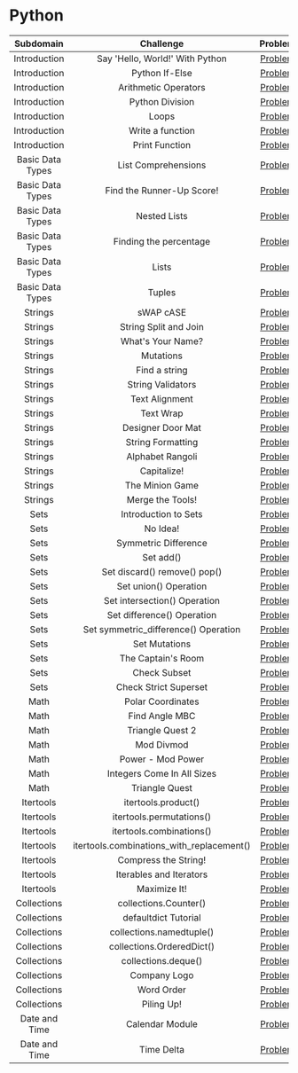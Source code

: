 # Python

|    Subdomain     |                 Challenge                 |                                             Problem                                              | Difficulty | Score |                                            Solution                                             |
| :--------------: | :---------------------------------------: | :----------------------------------------------------------------------------------------------: | :--------: | :---: | :---------------------------------------------------------------------------------------------: |
|   Introduction   |      Say 'Hello, World!' With Python      |             [Problem](https://www.hackerrank.com/challenges/py-hello-world/problem)              |    Easy    |   5   |  [Solution](/Python/01%20-%20Introduction/01%20-%20Say%20'Hello,%20World!'%20With%20Python.py)  |
|   Introduction   |              Python If-Else               |               [Problem](https://www.hackerrank.com/challenges/py-if-else/problem)                |    Easy    |  10   |             [Solution](/Python/01%20-%20Introduction/02%20-%20Python%20If-Else.py)              |
|   Introduction   |           Arithmetic Operators            |       [Problem](https://www.hackerrank.com/challenges/python-arithmetic-operators/problem)       |    Easy    |  10   |          [Solution](/Python/01%20-%20Introduction/03%20-%20Arithmetic%20Operators.py)           |
|   Introduction   |              Python Division              |             [Problem](https://www.hackerrank.com/challenges/python-division/problem)             |    Easy    |  10   |           [Solution](/Python/01%20-%20Introduction/04%20-%20Python%20-%20Division.py)           |
|   Introduction   |                   Loops                   |              [Problem](https://www.hackerrank.com/challenges/python-loops/problem)               |    Easy    |  10   |                   [Solution](/Python/01%20-%20Introduction/05%20-%20Loops.py)                   |
|   Introduction   |             Write a function              |            [Problem](https://www.hackerrank.com/challenges/write-a-function/problem)             |   Medium   |  10   |           [Solution](/Python/01%20-%20Introduction/06%20-%20Write%20a%20function.py)            |
|   Introduction   |              Print Function               |              [Problem](https://www.hackerrank.com/challenges/python-print/problem)               |    Easy    |  20   |             [Solution](/Python/01%20-%20Introduction/07%20-%20Print%20Function.py)              |
| Basic Data Types |            List Comprehensions            |           [Problem](https://www.hackerrank.com/challenges/list-comprehensions/problem)           |    Easy    |  10   |       [Solution](/Python/02%20-%20Basic%20Data%20Types/01%20-%20List%20Comprehensions.py)       |
| Basic Data Types |         Find the Runner-Up Score!         |  [Problem](https://www.hackerrank.com/challenges/find-second-maximum-number-in-a-list/problem)   |    Easy    |  10   |  [Solution](/Python/02%20-%20Basic%20Data%20Types/02%20-%20Find%20the%20Runner-up%20Score!.py)  |
| Basic Data Types |               Nested Lists                |               [Problem](https://www.hackerrank.com/challenges/nested-list/problem)               |    Easy    |  10   |          [Solution](/Python/02%20-%20Basic%20Data%20Types/03%20-%20Nested%20Lists.py)           |
| Basic Data Types |          Finding the percentage           |         [Problem](https://www.hackerrank.com/challenges/finding-the-percentage/problem)          |    Easy    |  10   |    [Solution](/Python/02%20-%20Basic%20Data%20Types/04%20-%20Finding%20the%20percentage.py)     |
| Basic Data Types |                   Lists                   |              [Problem](https://www.hackerrank.com/challenges/python-lists/problem)               |    Easy    |  10   |               [Solution](/Python/02%20-%20Basic%20Data%20Types/05%20-%20Lists.py)               |
| Basic Data Types |                  Tuples                   |              [Problem](https://www.hackerrank.com/challenges/python-tuples/problem)              |    Easy    |  10   |              [Solution](/Python/02%20-%20Basic%20Data%20Types/06%20-%20Tuples.py)               |
|     Strings      |                 sWAP cASE                 |                [Problem](https://www.hackerrank.com/challenges/swap-case/problem)                |    Easy    |  10   |                  [Solution](/Python/03%20-%20Strings/01%20-%20sWAP%20cASE.py)                   |
|     Strings      |           String Split and Join           |      [Problem](https://www.hackerrank.com/challenges/python-string-split-and-join/problem)       |    Easy    |  10   |          [Solution](/Python/03%20-%20Strings/02%20-%20String%20Split%20and%20Join.py)           |
|     Strings      |             What's Your Name?             |             [Problem](https://www.hackerrank.com/challenges/whats-your-name/problem)             |    Easy    |  10   |              [Solution](/Python/03%20-%20Strings/03%20-%20What's%20Your%20Name.py)              |
|     Strings      |                 Mutations                 |            [Problem](https://www.hackerrank.com/challenges/python-mutations/problem)             |    Easy    |  10   |                   [Solution](/Python/03%20-%20Strings/04%20-%20Mutations.py)                    |
|     Strings      |               Find a string               |              [Problem](https://www.hackerrank.com/challenges/find-a-string/problem)              |    Easy    |  10   |               [Solution](/Python/03%20-%20Strings/05%20-%20Find%20a%20string.py)                |
|     Strings      |             String Validators             |            [Problem](https://www.hackerrank.com/challenges/string-validators/problem)            |    Easy    |  10   |              [Solution](/Python/03%20-%20Strings/06%20-%20String%20Validators.py)               |
|     Strings      |              Text Alignment               |             [Problem](https://www.hackerrank.com/challenges/text-alignment/problem)              |    Easy    |  10   |                [Solution](/Python/03%20-%20Strings/07%20-%20Text%20Alignment.py)                |
|     Strings      |                 Text Wrap                 |                [Problem](https://www.hackerrank.com/challenges/text-wrap/problem)                |    Easy    |  10   |                  [Solution](/Python/03%20-%20Strings/08%20-%20Text%20Wrap.py)                   |
|     Strings      |             Designer Door Mat             |            [Problem](https://www.hackerrank.com/challenges/designer-door-mat/problem)            |    Easy    |  10   |             [Solution](/Python/03%20-%20Strings/09%20-%20Designer%20Door%20Mat.py)              |
|     Strings      |             String Formatting             |        [Problem](https://www.hackerrank.com/challenges/python-string-formatting/problem)         |    Easy    |  10   |              [Solution](/Python/03%20-%20Strings/10%20-%20String%20Formatting.py)               |
|     Strings      |             Alphabet Rangoli              |            [Problem](https://www.hackerrank.com/challenges/alphabet-rangoli/problem)             |    Easy    |  20   |               [Solution](/Python/03%20-%20Strings/11%20-%20Alphabet%20Rangoli.py)               |
|     Strings      |                Capitalize!                |               [Problem](https://www.hackerrank.com/challenges/capitalize/problem)                |    Easy    |  20   |                  [Solution](/Python/03%20-%20Strings/12%20-%20Capitalize!.py)                   |
|     Strings      |              The Minion Game              |             [Problem](https://www.hackerrank.com/challenges/the-minion-game/problem)             |   Medium   |  40   |              [Solution](/Python/03%20-%20Strings/13%20-%20The%20Minion%20Game.py)               |
|     Strings      |             Merge the Tools!              |             [Problem](https://www.hackerrank.com/challenges/merge-the-tools/problem)             |   Medium   |  40   |              [Solution](/Python/03%20-%20Strings/14%20-%20Merge%20The%20Tools!.py)              |
|       Sets       |           Introduction to Sets            |         [Problem](https://www.hackerrank.com/challenges/py-introduction-to-sets/problem)         |    Easy    |  10   |             [Solution](/Python/04%20-%20Sets/01%20-%20Introduction%20to%20Sets.py)              |
|       Sets       |                 No Idea!                  |                 [Problem](https://www.hackerrank.com/challenges/no-idea/problem)                 |   Medium   |  50   |                    [Solution](/Python/04%20-%20Sets/02%20-%20No%20Idea!.py)                     |
|       Sets       |           Symmetric Difference            |          [Problem](https://www.hackerrank.com/challenges/symmetric-difference/problem)           |    Easy    |  10   |              [Solution](/Python/04%20-%20Sets/03%20-%20Symmetric%20Difference.py)               |
|       Sets       |                 Set add()                 |               [Problem](https://www.hackerrank.com/challenges/py-set-add/problem)                |    Easy    |  10   |                    [Solution](/Python/04%20-%20Sets/04%20-%20Set%20add().py)                    |
|       Sets       |       Set discard() remove() pop()        |        [Problem](https://www.hackerrank.com/challenges/py-set-discard-remove-pop/problem)        |    Easy    |  10   |      [Solution](/Python/04%20-%20Sets/05%20-%20Set%20discard(),%20remove()%20&%20pop().py)      |
|       Sets       |           Set union() Operation           |              [Problem](https://www.hackerrank.com/challenges/py-set-union/problem)               |    Easy    |  10   |             [Solution](/Python/04%20-%20Sets/06%20-%20Set%20union()%20Operation.py)             |
|       Sets       |       Set intersection() Operation        |      [Problem](https://www.hackerrank.com/challenges/py-set-intersection-operation/problem)      |    Easy    |  10   |         [Solution](/Python/04%20-%20Sets/07%20-%20Set%20intersection()%20Operation.py)          |
|       Sets       |        Set difference() Operation         |       [Problem](https://www.hackerrank.com/challenges/py-set-difference-operation/problem)       |    Easy    |  10   |          [Solution](/Python/04%20-%20Sets/08%20-%20Set%20difference()%20Operation.py)           |
|       Sets       |   Set symmetric_difference() Operation    |  [Problem](https://www.hackerrank.com/challenges/py-set-symmetric-difference-operation/problem)  |    Easy    |  10   |     [Solution](/Python/04%20-%20Sets/09%20-%20Set%20symmetric_difference()%20Operation.py)      |
|       Sets       |               Set Mutations               |            [Problem](https://www.hackerrank.com/challenges/py-set-mutations/problem)             |    Easy    |  10   |                  [Solution](/Python/04%20-%20Sets/10%20-%20Set%20Mutations.py)                  |
|       Sets       |            The Captain's Room             |          [Problem](https://www.hackerrank.com/challenges/py-the-captains-room/problem)           |    Easy    |  10   |              [Solution](/Python/04%20-%20Sets/11%20-%20The%20Captain's%20Room.py)               |
|       Sets       |               Check Subset                |             [Problem](https://www.hackerrank.com/challenges/py-check-subset/problem)             |    Easy    |  10   |                  [Solution](/Python/04%20-%20Sets/12%20-%20Check%20Subset.py)                   |
|       Sets       |           Check Strict Superset           |        [Problem](https://www.hackerrank.com/challenges/py-check-strict-superset/problem)         |    Easy    |  10   |             [Solution](/Python/04%20-%20Sets/13%20-%20Check%20Strict%20Superset.py)             |
|       Math       |             Polar Coordinates             |            [Problem](https://www.hackerrank.com/challenges/polar-coordinates/problem)            |    Easy    |  10   |                [Solution](/Python/05%20-%20Math/01%20-%20Polar%20Coordinates.py)                |
|       Math       |              Find Angle MBC               |               [Problem](https://www.hackerrank.com/challenges/find-angle/problem)                |   Medium   |  10   |                [Solution](/Python/05%20-%20Math/02%20-%20Find%20Angle%20MBC.py)                 |
|       Math       |             Triangle Quest 2              |            [Problem](https://www.hackerrank.com/challenges/triangle-quest-2/problem)             |   Medium   |  20   |               [Solution](/Python/05%20-%20Math/03%20-%20Triangle%20Quest%202.py)                |
|       Math       |                Mod Divmod                 |            [Problem](https://www.hackerrank.com/challenges/python-mod-divmod/problem)            |    Easy    |  10   |                   [Solution](/Python/05%20-%20Math/04%20-%20Mod%20Divmod.py)                    |
|       Math       |             Power - Mod Power             |         [Problem](https://www.hackerrank.com/challenges/python-power-mod-power/problem)          |    Easy    |  10   |              [Solution](/Python/05%20-%20Math/05%20-%20Power%20-%20Mod%20Power.py)              |
|       Math       |        Integers Come In All Sizes         |    [Problem](https://www.hackerrank.com/challenges/python-integers-come-in-all-sizes/problem)    |    Easy    |  10   |        [Solution](/Python/05%20-%20Math/06%20-%20Integers%20Come%20In%20All%20Sizes.py)         |
|       Math       |              Triangle Quest               |             [Problem](https://www.hackerrank.com/challenges/python-quest-1/problem)              |   Medium   |  20   |                 [Solution](/Python/05%20-%20Math/07%20-%20Triangle%20Quest.py)                  |
|    Itertools     |            itertools.product()            |            [Problem](https://www.hackerrank.com/challenges/itertools-product/problem)            |    Easy    |  10   |             [Solution](/Python/06%20-%20Itertools/01%20-%20itertools.product().py)              |
|    Itertools     |         itertools.permutations()          |         [Problem](https://www.hackerrank.com/challenges/itertools-permutations/problem)          |    Easy    |  10   |           [Solution](/Python/06%20-%20Itertools/02%20-%20itertools.permutations().py)           |
|    Itertools     |         itertools.combinations()          |         [Problem](https://www.hackerrank.com/challenges/itertools-combinations/problem)          |    Easy    |  10   |           [Solution](/Python/06%20-%20Itertools/03%20-%20itertools.combinations().py)           |
|    Itertools     | itertools.combinations_with_replacement() | [Problem](https://www.hackerrank.com/challenges/itertools-combinations-with-replacement/problem) |    Easy    |  10   |  [Solution](/Python/06%20-%20Itertools/04%20-%20itertools.combinations_with_replacement().py)   |
|    Itertools     |           Compress the String!            |           [Problem](https://www.hackerrank.com/challenges/compress-the-string/problem)           |   Medium   |  20   |           [Solution](/Python/06%20-%20Itertools/05%20-%20Compress%20the%20String!.py)           |
|    Itertools     |          Iterables and Iterators          |         [Problem](https://www.hackerrank.com/challenges/iterables-and-iterators/problem)         |   Medium   |  40   |         [Solution](/Python/06%20-%20Itertools/06%20-%20Iterables%20and%20Iterators.py)          |
|    Itertools     |               Maximize It!                |               [Problem](https://www.hackerrank.com/challenges/maximize-it/problem)               |    Hard    |  50   |                [Solution](/Python/06%20-%20Itertools/07%20-%20Maximize%20It!.py)                |
|   Collections    |           collections.Counter()           |           [Problem](https://www.hackerrank.com/challenges/collections-counter/problem)           |    Easy    |  10   |           [Solution](/Python/07%20-%20Collections/01%20-%20collections.Counter().py)            |
|   Collections    |           defaultdict Tutorial            |          [Problem](https://www.hackerrank.com/challenges/defaultdict-tutorial/problem)           |    Easy    |  20   | [Solution](/30%20Days%20of%20Code/26%20-%20Day%2025%20-%20Running%20Time%20and%20Complexity.py) |
|   Collections    |         collections.namedtuple()          |        [Problem](https://www.hackerrank.com/challenges/py-collections-namedtuple/problem)        |    Easy    |  20   |          [Solution](/Python/07%20-%20Collections/03%20-%20collections.namedtuple().py)          |
|   Collections    |         collections.OrderedDict()         |       [Problem](https://www.hackerrank.com/challenges/py-collections-ordereddict/problem)        |    Easy    |  20   |         [Solution](/Python/07%20-%20Collections/04%20-%20collections.OrderedDict().py)          |
|   Collections    |            collections.deque()            |          [Problem](https://www.hackerrank.com/challenges/py-collections-deque/problem)           |    Easy    |  20   |            [Solution](/Python/07%20-%20Collections/05%20-%20collections.deque().py)             |
|   Collections    |               Company Logo                |              [Problem](https://www.hackerrank.com/challenges/most-commons/problem)               |   Medium   |  40   |               [Solution](/Python/07%20-%20Collections/06%20-%20Company%20Logo.py)               |
|   Collections    |                Word Order                 |               [Problem](https://www.hackerrank.com/challenges/word-order/problem)                |   Medium   |  50   |                [Solution](/Python/07%20-%20Collections/07%20-%20Word%20Order.py)                |
|   Collections    |                Piling Up!                 |                [Problem](https://www.hackerrank.com/challenges/piling-up/problem)                |   Medium   |  50   |                [Solution](/Python/07%20-%20Collections/08%20-%20Piling%20Up!.py)                |
|  Date and Time   |              Calendar Module              |             [Problem](https://www.hackerrank.com/challenges/calendar-module/problem)             |    Easy    |  10   |          [Solution](/Python/08%20-%20Date%20and%20Time/01%20-%20Calendar%20Module.py)           |
|  Date and Time   |                Time Delta                 |            [Problem](https://www.hackerrank.com/challenges/python-time-delta/problem)            |   Medium   |  30   |             [Solution](/Python/08%20-%20Date%20and%20Time/02%20-%20Time%20Delta.py)             |
